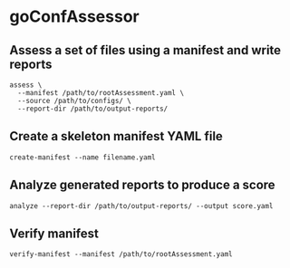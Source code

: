 goConfAssessor
==============

## Assess a set of files using a manifest and write reports
```shell
assess \
  --manifest /path/to/rootAssessment.yaml \
  --source /path/to/configs/ \
  --report-dir /path/to/output-reports/
```

## Create a skeleton manifest YAML file
```shell
create-manifest --name filename.yaml
```

## Analyze generated reports to produce a score
```shell
analyze --report-dir /path/to/output-reports/ --output score.yaml
```

## Verify manifest
```shell
verify-manifest --manifest /path/to/rootAssessment.yaml 
```
